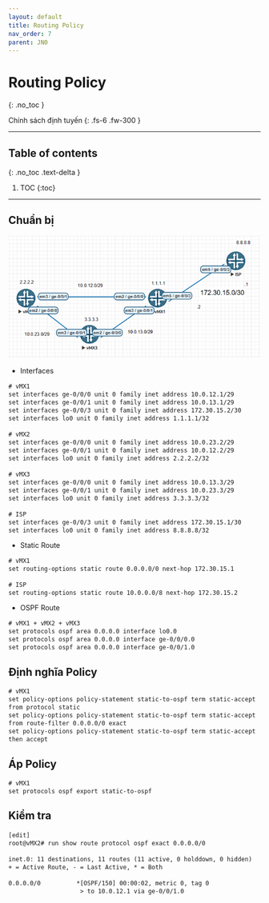 ```yaml
---
layout: default
title: Routing Policy
nav_order: 7
parent: JN0
---
```


# Routing Policy
{: .no_toc }

Chính sách định tuyến
{: .fs-6 .fw-300 }

---

## Table of contents
{: .no_toc .text-delta }

1. TOC
{:toc}

---

## Chuẩn bị

![](/docs/JN0/img/5.png)

* Interfaces

```
# vMX1
set interfaces ge-0/0/0 unit 0 family inet address 10.0.12.1/29
set interfaces ge-0/0/1 unit 0 family inet address 10.0.13.1/29
set interfaces ge-0/0/3 unit 0 family inet address 172.30.15.2/30
set interfaces lo0 unit 0 family inet address 1.1.1.1/32

# vMX2
set interfaces ge-0/0/0 unit 0 family inet address 10.0.23.2/29
set interfaces ge-0/0/1 unit 0 family inet address 10.0.12.2/29
set interfaces lo0 unit 0 family inet address 2.2.2.2/32

# vMX3
set interfaces ge-0/0/0 unit 0 family inet address 10.0.13.3/29
set interfaces ge-0/0/1 unit 0 family inet address 10.0.23.3/29
set interfaces lo0 unit 0 family inet address 3.3.3.3/32

# ISP
set interfaces ge-0/0/3 unit 0 family inet address 172.30.15.1/30
set interfaces lo0 unit 0 family inet address 8.8.8.8/32
```

* Static Route

```
# vMX1
set routing-options static route 0.0.0.0/0 next-hop 172.30.15.1

# ISP
set routing-options static route 10.0.0.0/8 next-hop 172.30.15.2
```

* OSPF Route

```
# vMX1 + vMX2 + vMX3
set protocols ospf area 0.0.0.0 interface lo0.0
set protocols ospf area 0.0.0.0 interface ge-0/0/0.0
set protocols ospf area 0.0.0.0 interface ge-0/0/1.0
```

## Định nghĩa Policy

```
# vMX1
set policy-options policy-statement static-to-ospf term static-accept from protocol static
set policy-options policy-statement static-to-ospf term static-accept from route-filter 0.0.0.0/0 exact
set policy-options policy-statement static-to-ospf term static-accept then accept
```

## Áp Policy

```
# vMX1
set protocols ospf export static-to-ospf
```

## Kiểm tra

```
[edit]
root@vMX2# run show route protocol ospf exact 0.0.0.0/0

inet.0: 11 destinations, 11 routes (11 active, 0 holddown, 0 hidden)
+ = Active Route, - = Last Active, * = Both

0.0.0.0/0          *[OSPF/150] 00:00:02, metric 0, tag 0
                    > to 10.0.12.1 via ge-0/0/1.0

```

